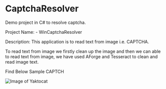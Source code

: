 # CaptchaResolver

Demo project in C# to resolve captcha.

Project Name: - WinCaptchaResolver

Description: This application is to read text from image i.e. CAPTCHA.

To read text from image we firstly clean up the image and then we can able to read text from image, we have used AForge and Tesseract to clean and read image text.

Find Below Sample CAPTCH


![Image of Yaktocat](https://octodex.github.com/images/yaktocat.png)




